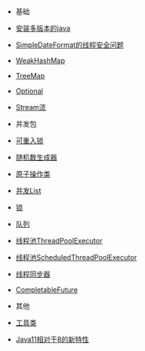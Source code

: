 
* 基础

 * [安装多版本的java](java/base/MuiliJava.md)
 * [SimpleDateFormat的线程安全问题](java/base/SimpleDateFormat.md)
 * [WeakHashMap](java/base/map/WeakHashMap.md)
 * [TreeMap](java/base/map/TreeMap.md)
 * [Optional](java/base/optional/Optional.md)
 * [Stream流](java/base/stream/Stream.md)

* 并发包

 * [可重入锁](java/current/ReEnter.md)
 * [随机数生成器](java/current/ThreadLocalRandom.md)
 * [原子操作类](java/current/Atomic.md)
 * [并发List](java/current/CopyOnWriteArrayList.md)
 * [锁](java/current/Lock.md)
 * [队列](java/current/Queue.md)
 * [线程池ThreadPoolExecutor](java/current/ThreadPoolExecutor.md)
 * [线程池ScheduledThreadPoolExecutor](java/current/ScheduledThreadPoolExecutor.md)
 * [线程同步器](java/current/ThreadSynchronizer.md)
 * [CompletableFuture](java/current/CompletableFuture.md)

* 其他

 * [工具类](java/other/Util.md)
 * [Java11相对于8的新特性](java/other/JavaCompair.md)

